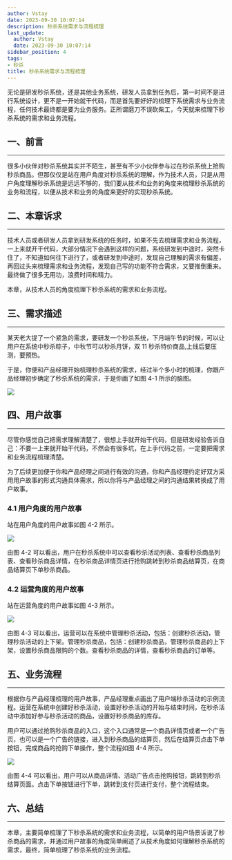 ```yaml
---
author: Vstay
date: 2023-09-30 10:07:14
description: 秒杀系统需求与流程梳理
last_update:
  author: Vstay
  date: 2023-09-30 10:07:14
sidebar_position: 4
tags:
- 秒杀
title: 秒杀系统需求与流程梳理
---
```


无论是研发秒杀系统，还是其他业务系统，研发人员拿到任务后，第一时间不是进行系统设计，更不是一开始就干代码，而是首先要好好的梳理下系统需求与业务流程，任何技术最终都是要为业务服务。正所谓磨刀不误砍柴工，今天就来梳理下秒杀系统的需求和业务流程。

## 一、前言
--------

很多小伙伴对秒杀系统其实并不陌生，甚至有不少小伙伴参与过在秒杀系统上抢购秒杀商品。但那仅仅是站在用户角度对秒杀系统的理解，作为技术人员，只是从用户角度理解秒杀系统是远远不够的，我们要从技术和业务的角度来梳理秒杀系统的业务和流程，以便从技术和业务的角度来更好的实现秒杀系统。

## 二、本章诉求
----------

技术人员或者研发人员拿到研发系统的任务时，如果不先去梳理需求和业务流程，一上来就开干代码，大部分情况下会遇到这样的问题，系统研发到中途时，突然卡住了，不知道如何往下进行了，或者研发到中途时，发现自己理解的需求有偏差，再回过头来梳理需求和业务流程，发现自己写的功能不符合需求，又要推倒重来。最终做了很多无用功，浪费时间和精力。

本章，从技术人员的角度梳理下秒杀系统的需求和业务流程。

## 三、需求描述
----------

某天老大提了一个紧急的需求，要研发一个秒杀系统，下月端午节的时候，可以让用户在系统中秒杀粽子，中秋节可以秒杀月饼，双 11 秒杀特价商品,上线后要压测，要预热。

于是，你便和产品经理开始梳理秒杀系统的需求，经过半个多小时的梳理，你跟产品经理初步确定了秒杀系统的需求，于是你画了如图 4-1 所示的脑图。

![](https://cdn.jsdelivr.net/gh/Vstay97/Img_storage@master/blog/2023/%E7%A7%92%E6%9D%80%E7%B3%BB%E7%BB%9F%E9%9C%80%E6%B1%82%E4%B8%8E%E6%B5%81%E7%A8%8B%E6%A2%B3%E7%90%86/202309301012923.png)

## 四、用户故事
----------

尽管你感觉自己把需求理解清楚了，很想上手就开始干代码，但是研发经验告诉自己：不要一上来就开始干代码，不然会有很多坑，在上手代码之前，一定要把需求和业务流程梳理清楚。

为了后续更加便于你和产品经理之间进行有效的沟通，你和产品经理约定好双方采用用户故事的形式沟通具体需求，所以你将与产品经理之间的沟通结果转换成了用户故事。

### 4.1 用户角度的用户故事

站在用户角度的用户故事如图 4-2 所示。

![](https://cdn.jsdelivr.net/gh/Vstay97/Img_storage@master/blog/2023/%E7%A7%92%E6%9D%80%E7%B3%BB%E7%BB%9F%E9%9C%80%E6%B1%82%E4%B8%8E%E6%B5%81%E7%A8%8B%E6%A2%B3%E7%90%86/202309301013574.png)

由图 4-2 可以看出，用户在秒杀系统中可以查看秒杀活动列表、查看秒杀商品列表、查看秒杀商品详情，在秒杀商品详情页进行抢购跳转到秒杀商品结算页，在商品结算页下单秒杀商品。

### 4.2 运营角度的用户故事

站在运营角度的用户故事如图 4-3 所示。

![](https://cdn.jsdelivr.net/gh/Vstay97/Img_storage@master/blog/2023/%E7%A7%92%E6%9D%80%E7%B3%BB%E7%BB%9F%E9%9C%80%E6%B1%82%E4%B8%8E%E6%B5%81%E7%A8%8B%E6%A2%B3%E7%90%86/202309301014313.png)

由图 4-3 可以看出，运营可以在系统中管理秒杀活动，包括：创建秒杀活动，管理秒杀活动的上下架。管理秒杀商品，包括：创建秒杀商品，管理秒杀商品的上下架，设置秒杀商品限购的个数。查看秒杀商品的详情，查看秒杀商品的订单等。

## 五、业务流程
----------

根据你与产品经理梳理的用户故事，产品经理重点画出了用户端秒杀活动的示例流程。运营在系统中创建好秒杀活动，设置好秒杀活动的开始与结束时间，在秒杀活动中添加好参与秒杀活动的商品，设置好秒杀商品的库存。

用户可以通过抢购秒杀商品的入口，这个入口通常是一个商品详情页或者一个广告页，也可以是一个广告的链接，进入到秒杀商品的结算页，然后在结算页点击下单按钮，完成商品的抢购下单操作，整个流程如图 4-4 所示。

![](https://cdn.jsdelivr.net/gh/Vstay97/Img_storage@master/blog/2023/%E7%A7%92%E6%9D%80%E7%B3%BB%E7%BB%9F%E9%9C%80%E6%B1%82%E4%B8%8E%E6%B5%81%E7%A8%8B%E6%A2%B3%E7%90%86/202309301014718.png)

由图 4-4 可以看出，用户可以从商品详情、活动广告点击抢购按钮，跳转到秒杀结算页面。点击下单按钮进行下单，跳转到支付页进行支付，整个流程结束。

## 六、总结
--------

本章，主要简单梳理了下秒杀系统的需求和业务流程，以简单的用户场景诉说了秒杀商品的需求，并通过用户故事的角度简单阐述了从技术角度如何理解秒杀系统的需求，最终，简单梳理了秒杀系统的业务流程。